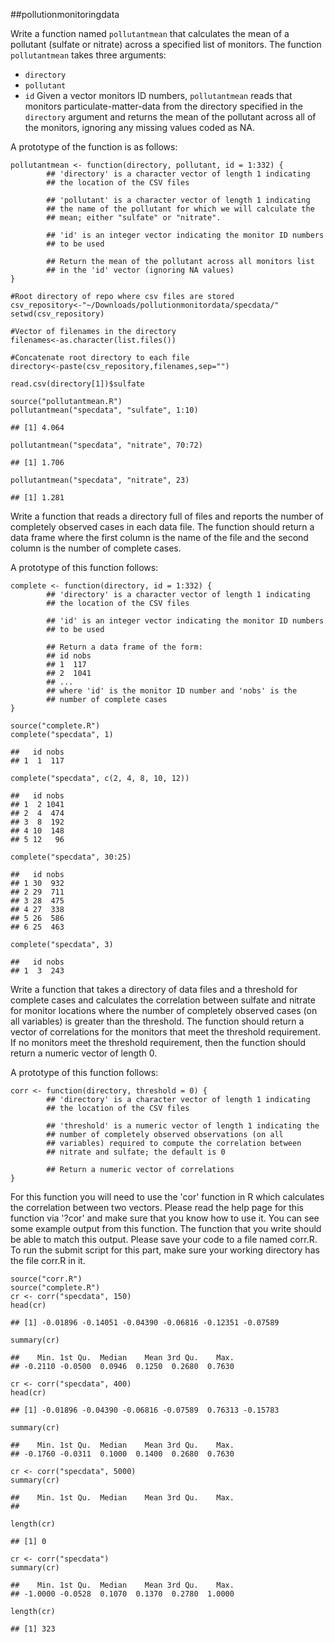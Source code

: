 ##pollutionmonitoringdata

Write a function named `pollutantmean` that calculates the mean of a pollutant (sulfate or nitrate) across a specified list of monitors. The function `pollutantmean` takes three arguments: 
* `directory` 
* `pollutant` 
* `id`
Given a vector monitors ID numbers, `pollutantmean` reads that monitors particulate-matter-data from the directory specified in the `directory` argument and returns the mean of the pollutant across all of the monitors, ignoring any missing values coded as NA. 

A prototype of the function is as follows: 

```{r}
pollutantmean <- function(directory, pollutant, id = 1:332) {
        ## 'directory' is a character vector of length 1 indicating
        ## the location of the CSV files

        ## 'pollutant' is a character vector of length 1 indicating
        ## the name of the pollutant for which we will calculate the
        ## mean; either "sulfate" or "nitrate".

        ## 'id' is an integer vector indicating the monitor ID numbers
        ## to be used

        ## Return the mean of the pollutant across all monitors list
        ## in the 'id' vector (ignoring NA values)
}
```

```{r}
#Root directory of repo where csv files are stored
csv_repository<-"~/Downloads/pollutionmonitordata/specdata/"
setwd(csv_repository)

#Vector of filenames in the directory
filenames<-as.character(list.files())

#Concatenate root directory to each file
directory<-paste(csv_repository,filenames,sep="")

read.csv(directory[1])$sulfate

```

```{r}
source("pollutantmean.R")
pollutantmean("specdata", "sulfate", 1:10)
```

```
## [1] 4.064
```

```{r}
pollutantmean("specdata", "nitrate", 70:72)
```

```
## [1] 1.706
```

```{r}
pollutantmean("specdata", "nitrate", 23)
```

```
## [1] 1.281
```

Write a function that reads a directory full of files and reports the number of completely observed cases in each data file. The function should return a data frame where the first column is the name of the file and the second column is the number of complete cases. 

A prototype of this function follows: 

```{r}
complete <- function(directory, id = 1:332) {
        ## 'directory' is a character vector of length 1 indicating
        ## the location of the CSV files

        ## 'id' is an integer vector indicating the monitor ID numbers
        ## to be used
        
        ## Return a data frame of the form:
        ## id nobs
        ## 1  117
        ## 2  1041
        ## ...
        ## where 'id' is the monitor ID number and 'nobs' is the
        ## number of complete cases
}
```

```{r}
source("complete.R")
complete("specdata", 1)
```

```
##   id nobs
## 1  1  117
```

```{r}
complete("specdata", c(2, 4, 8, 10, 12))
```

```
##   id nobs
## 1  2 1041
## 2  4  474
## 3  8  192
## 4 10  148
## 5 12   96
```

```{r}
complete("specdata", 30:25)
```

```
##   id nobs
## 1 30  932
## 2 29  711
## 3 28  475
## 4 27  338
## 5 26  586
## 6 25  463
```

```{r}
complete("specdata", 3)
```

```
##   id nobs
## 1  3  243
```

Write a function that takes a directory of data files and a threshold for complete cases and calculates the correlation between sulfate and nitrate for monitor locations where the number of completely observed cases (on all variables) is greater than the threshold. The function should return a vector of correlations for the monitors that meet the threshold requirement. If no monitors meet the threshold requirement, then the function should return a numeric vector of length 0. 

A prototype of this function follows: 

```{r}
corr <- function(directory, threshold = 0) {
        ## 'directory' is a character vector of length 1 indicating
        ## the location of the CSV files

        ## 'threshold' is a numeric vector of length 1 indicating the
        ## number of completely observed observations (on all
        ## variables) required to compute the correlation between
        ## nitrate and sulfate; the default is 0

        ## Return a numeric vector of correlations
}
```

For this function you will need to use the 'cor' function in R which calculates the correlation between two vectors. Please read the help page for this function via  '?cor' and make sure that you know how to use it. You can see some example output from this function. The function that you write should be able to match this output. Please save your code to a file named corr.R. To run the submit script for this part, make sure your working directory has the file corr.R in it.

```{r}
source("corr.R")
source("complete.R")
cr <- corr("specdata", 150)
head(cr)
```

```
## [1] -0.01896 -0.14051 -0.04390 -0.06816 -0.12351 -0.07589
```

```{r}
summary(cr)
```

```
##    Min. 1st Qu.  Median    Mean 3rd Qu.    Max. 
## -0.2110 -0.0500  0.0946  0.1250  0.2680  0.7630
```

```{r}
cr <- corr("specdata", 400)
head(cr)
```

```
## [1] -0.01896 -0.04390 -0.06816 -0.07589  0.76313 -0.15783
```

```{r}
summary(cr)
```

```
##    Min. 1st Qu.  Median    Mean 3rd Qu.    Max. 
## -0.1760 -0.0311  0.1000  0.1400  0.2680  0.7630
```

```{r}
cr <- corr("specdata", 5000)
summary(cr)
```

```
##    Min. 1st Qu.  Median    Mean 3rd Qu.    Max. 
## 
```

```{r}
length(cr)
```

```
## [1] 0
```

```{r}
cr <- corr("specdata")
summary(cr)
```

```
##    Min. 1st Qu.  Median    Mean 3rd Qu.    Max. 
## -1.0000 -0.0528  0.1070  0.1370  0.2780  1.0000
```

```{r}
length(cr)
```

```
## [1] 323
```
